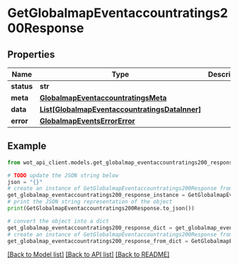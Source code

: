 # GetGlobalmapEventaccountratings200Response


## Properties

Name | Type | Description | Notes
------------ | ------------- | ------------- | -------------
**status** | **str** |  | 
**meta** | [**GlobalmapEventaccountratingsMeta**](GlobalmapEventaccountratingsMeta.md) |  | 
**data** | [**List[GlobalmapEventaccountratingsDataInner]**](GlobalmapEventaccountratingsDataInner.md) |  | 
**error** | [**GlobalmapEventsErrorError**](GlobalmapEventsErrorError.md) |  | 

## Example

```python
from wot_api_client.models.get_globalmap_eventaccountratings200_response import GetGlobalmapEventaccountratings200Response

# TODO update the JSON string below
json = "{}"
# create an instance of GetGlobalmapEventaccountratings200Response from a JSON string
get_globalmap_eventaccountratings200_response_instance = GetGlobalmapEventaccountratings200Response.from_json(json)
# print the JSON string representation of the object
print(GetGlobalmapEventaccountratings200Response.to_json())

# convert the object into a dict
get_globalmap_eventaccountratings200_response_dict = get_globalmap_eventaccountratings200_response_instance.to_dict()
# create an instance of GetGlobalmapEventaccountratings200Response from a dict
get_globalmap_eventaccountratings200_response_from_dict = GetGlobalmapEventaccountratings200Response.from_dict(get_globalmap_eventaccountratings200_response_dict)
```
[[Back to Model list]](../README.md#documentation-for-models) [[Back to API list]](../README.md#documentation-for-api-endpoints) [[Back to README]](../README.md)


